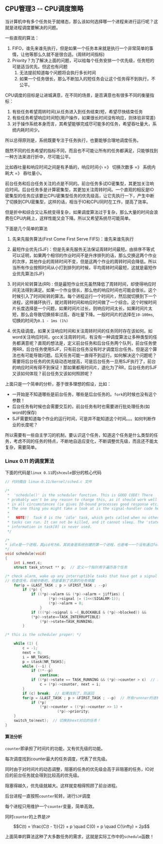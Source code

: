 ## CPU管理3 -- CPU调度策略

当计算机中有多个任务处于就绪态，那么该如何选择哪一个进程来进行运行呢？这就是进程调度要解决的问题。

一些直观的算法：

1. FIFO，谁先来谁先执行，但是如果一个任务本来就是执行一个非常简单的事情，让他等那么久就不是很合适。(周转时间指标)
2. Priority？为了解决上面的问题，可以给每个任务安排一个优先级，任务短的可是适当优先。但这也有问题
   1. 无法提前知道每个问题将会执行多长时间
   2. 如果一个任务很长，那么不断加入的短任务会让这个任务得不到执行，不公平。



CPU调度的目标是让进城满意，在不同的场景，是否满意也有很多不同的衡量指标：

1. 有些任务希望周转时间(从任务进入到任务结束)短，希望尽快结束任务
2. 有些任务希望响应时间短(用户操作，如果很长时间没有响应，则体验非常差)
3. 对于操作系统本身而言，其希望能够完成尽可能多的任务，希望吞吐量大，系统内耗时间少。

所以总得原则是，系统既要专注于任务执行，也要能够合理地调度任务。



既然不同的任务希望的指标不同，而且也不可能让所有的任务都满足，只能够找到一种方法来进行折中，尽可能公平。

比如吞吐量和响应时间之间是有矛盾的，响应时间小 =》 切换次数多 =》 系统内耗大  =》 吞吐量小。

前台任务和后台任务关注的点是不同的。前台任务多试IO密集型，其更加关注响应时间。后台任务多是计算密集型，其更加关注周转时间。一个直观的相反是IO密集型的任务应该要比CPU密集型任务的优先级高，让它先执行一下，产生中断了切换到CPU密集型，这样的话，相当于IO和CPU同时在工作，提高了效率。

但是折中和综合又让系统变得复杂，如果调度算法过于复杂，那么大量的时间会浪费在CPU内耗上，这样性能又会下降。所以又希望系统尽可能简单。

下面是几个简单的算法

1. 先来先服务算法(First Come First Serve FIFS)：谁先来谁先执行
2. 最短作业优先(SJF)：但是先来先服务无法保证周转时间最短。由排序不等式可以证明，如果两个相邻的作业时间不是升序排列的话，那么交换这两个作业的次序，其他作业的周转时间不变，但是这两个作业的周转时间会降低。所以当所有作业按照时间从小打到排列的时候，平均周转时间最短，这就是最短作业优先算法(SJF)

3. 时间片轮转算法(RR) : 但是最短作业优先虽然降低了周转时间，却使得响应时间无法得到满足。如果一个作业很长，那么他的响应时间也可能会很长。这个时候引入了时间轮转的算法。每个进程运行一个时间片，然后就切换到下一个进程，这样循环执行，就对周转时间和响应时间做了一个综合。这个时候时间片长度选择是一个问题，如果时间片过长，则响应时间太长，如果时间片太短，那么会导致切换频率过高，吞吐量下降。一般时间片的选择在`10-100ms`, 切换的时间为`0.1 - 1ms (1%)`
4. 优先级调度。如果关注响应时间和关注周转时间的任务同时存在该如何。如word关注响应时间，gcc关注周转时间，有没有一种调度算法让多种类型的任务都满意呢？直观的想法是，定义前台任务和后台任务两个队列，前台任务使用RR，后台任务使用SJF，只有前台任务没有时才调度后台任务。但是这个算法也有可能导致问题。后天任务可能一直得不到运行。如何解决这个问题呢？需要将后台任务的优先级动态地提高，可是后台任务一旦用SJF执行了，前台的响应时间有得不到保证！那如果都用时间片，退化为了RR，后台任务的SJF又该如何体现？前台任务又该如何照顾呢？

上面只是一个简单的分析，基于很多理想的假设，比如：

- 一开始是不知道哪些是前台任务，哪些是后台任务的。`fork`的时候也没有这个参数！
- 后台任务有时候也会需要交互的，前台任务有时也需要进行批处理任务(如word的保存)
- SJF需要知道每个作业的运行时间，可是并不能知道这个时间。。。如何判断作业的长度呢？

所以需要有一些自主学习的机制，要认识这个任务，知道这个任务是什么类型的任务，考虑不同的任务的特点，不断地自适应变化，不断调整优先级，而且还不能太复杂，需要简单。



### Linux 0.11 的调度算法

下面的代码是`linux 0.11`的`shceule`部分的核心代码

```c
// 代码摘自 linux-0.11/kernel/sched.c 文件

/*
 *  'schedule()' is the scheduler function. This is GOOD CODE! There
 * probably won't be any reason to change this, as it should work well
 * in all circumstances (ie gives IO-bound processes good response etc).
 * The one thing you might take a look at is the signal-handler code here.
 *
 *   NOTE!!  Task 0 is the 'idle' task, which gets called when no other
 * tasks can run. It can not be killed, and it cannot sleep. The 'state'
 * information in task[0] is never used.
 */

/*
* idle是一个进程，其pid号为0。其前身是系统创建的第一个进程，也是唯一一个没有通过fork()产生的进程。
*/
void schedule(void)
{
	int i,next,c;
	struct task_struct ** p;  // 定义一个指针用于遍历各个任务

/* check alarm, wake up any interruptible tasks that have got a signal */
// 检查信号，将被中断的，但是拿到了资源的任务唤醒
	for(p = &LAST_TASK ; p > &FIRST_TASK ; --p)
		if (*p) {
			if ((*p)->alarm && (*p)->alarm < jiffies) {
					(*p)->signal |= (1<<(SIGALRM-1));
					(*p)->alarm = 0;
				}
			if (((*p)->signal & ~(_BLOCKABLE & (*p)->blocked)) &&
			(*p)->state==TASK_INTERRUPTIBLE)
				(*p)->state=TASK_RUNNING;
		}

/* this is the scheduler proper: */

	while (1) {
		c = -1;
		next = 0;
		i = NR_TASKS;
		p = &task[NR_TASKS];
		while (--i) {
			if (!*--p)
				continue;
			if ((*p)->state == TASK_RUNNING && (*p)->counter > c)  // 遍历所有处于running状态的进程，并找到counter最大那个
				c = (*p)->counter, next = i;
		}
		if (c) break;  // 如果找到了，则返回
		for(p = &LAST_TASK ; p > &FIRST_TASK ; --p)  // 所有runnner的进程的时间片都用完了，则将所有任务的时间片重置，运行的任务置为初始时间片，阻塞的任务除2加上初始时间片
			if (*p)
				(*p)->counter = ((*p)->counter >> 1) +
						(*p)->priority;
	}
	switch_to(next);  // 切换到next对应的任务！
}
```

#### 算法分析

`counter`即承担了时间片的功能，又有优先级的功能。

每次调度找到counter最大的任务调度，代表了优先级。

同时由于对时间片的动态调整，阻塞的任务的优先级会高于非阻塞的任务，IO对应的前台任务就会得到比较高的优先级。

阻塞得越久，优先级就越大。这样就变相得照顾了前台进程。

后台进程一直按照`counter`轮转，进行`SJF`调度

每个进程只用维护一个`counter`变量，简单高效。

同时`counter`的上界是`2P`

$$C(t) = \frac{C(t - 1)}{2} + p  \quad  C(0) = p \quad C(\infty) = 2p$$

上面简单的算法这种了大多数任务的需求，这就是实际工作中的`schedule`函数！

